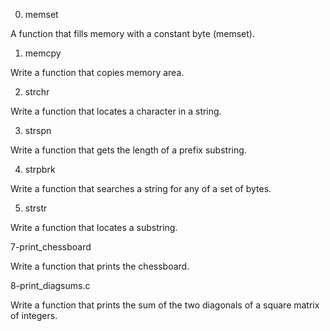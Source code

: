 0. memset

A function that fills memory with a constant byte (memset).

1. memcpy 

Write a function that copies memory area. 

2. strchr 

Write a function that locates a character in a string. 

3. strspn 

Write a function that gets the length of a prefix substring. 

4. strpbrk 

Write a function that searches a string for any of a set of bytes. 

5. strstr 

Write a function that locates a substring. 

7-print_chessboard

Write a function that prints the chessboard.

8-print_diagsums.c

Write a function that prints the sum of the two diagonals of a square matrix of integers.


